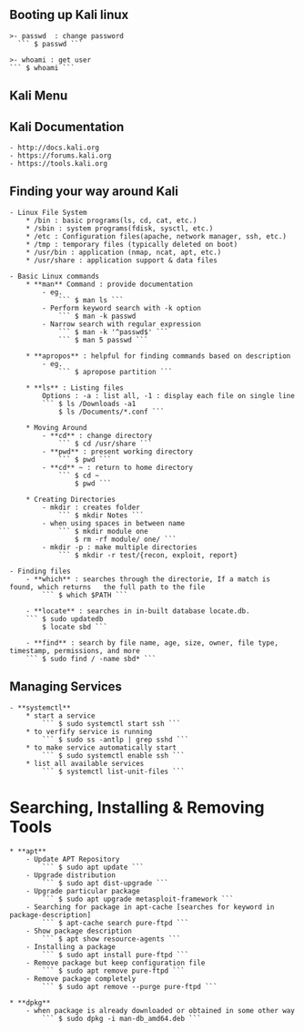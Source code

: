 
## Booting up Kali linux
    >- passwd  : change password
      ``` $ passwd ``` 
    
    >- whoami : get user
    ``` $ whoami ```

## Kali Menu

## Kali Documentation
    - http://docs.kali.org
    - https://forums.kali.org
    - https://tools.kali.org

## Finding your way around Kali
    - Linux File System
        * /bin : basic programs(ls, cd, cat, etc.)
        * /sbin : system programs(fdisk, sysctl, etc.)
        * /etc : Configuration files(apache, network manager, ssh, etc.)
        * /tmp : temporary files (typically deleted on boot)
        * /usr/bin : application (nmap, ncat, apt, etc.)
        * /usr/share : application support & data files

    - Basic Linux commands
        * **man** Command : provide documentation
            - eg.
                ``` $ man ls ```
            - Perform keyword search with -k option
                ``` $ man -k passwd
            - Narrow search with regular expression
                ``` $ man -k '^passwd$' ```
                ``` $ man 5 passwd ```

        * **apropos** : helpful for finding commands based on description
            - eg.
                ``` $ apropose partition ```
        
        * **ls** : Listing files 
            Options : -a : list all, -1 : display each file on single line
            ``` $ ls /Downloads -a1
                $ ls /Documents/*.conf ```
        
        * Moving Around
            - **cd** : change directory
                ``` $ cd /usr/share ```
            - **pwd** : present working directory
                ``` $ pwd ```
            - **cd** ~ : return to home directory
                ``` $ cd ~ 
                    $ pwd ```
        
        * Creating Directories
            - mkdir : creates folder
                ``` $ mkdir Notes ```
            - when using spaces in between name 
                ``` $ mkdir module one 
                    $ rm -rf module/ one/ ```
            - mkdir -p : make multiple directories
                ``` $ mkdir -r test/{recon, exploit, report}
        
    - Finding files 
        - **which** : searches through the directorie, If a match is found, which returns   the full path to the file
            ``` $ which $PATH ```
        
        - **locate** : searches in in-built database locate.db. 
        ``` $ sudo updatedb 
            $ locate sbd ```

        - **find** : search by file name, age, size, owner, file type, timestamp, permissions, and more
        ``` $ sudo find / -name sbd* ```
        
## Managing Services
    - **systemctl** 
        * start a service 
            ``` $ sudo systemctl start ssh ```
        * to verfify service is running
            ``` $ sudo ss -antlp | grep sshd ``` 
        * to make service automatically start
            ``` $ sudo systemctl enable ssh ```
        * list all available services
            ``` $ systemctl list-unit-files ```    
            
# Searching, Installing & Removing Tools
    * **apt**
        - Update APT Repository
            ``` $ sudo apt update ```
        - Upgrade distribution
            ``` $ sudo apt dist-upgrade ```
        - Upgrade particular package
            ``` $ sudo apt upgrade metasploit-framework ```
        - Searching for package in apt-cache [searches for keyword in package-description]
            ``` $ apt-cache search pure-ftpd ```
        - Show package description
            ``` $ apt show resource-agents ```
        - Installing a package
            ``` $ sudo apt install pure-ftpd ```
        - Remove package but keep configuration file
            ``` $ sudo apt remove pure-ftpd ```
        - Remove package completely
            ``` $ sudo apt remove --purge pure-ftpd ```
    
    * **dpkg** 
        - when package is already downloaded or obtained in some other way
            ``` $ sudo dpkg -i man-db_amd64.deb ```  


        